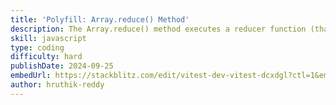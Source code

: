 ```yaml
---
title: 'Polyfill: Array.reduce() Method'
description: The Array.reduce() method executes a reducer function (that you provide) on each element of the array, resulting in a single output value.
skill: javascript
type: coding
difficulty: hard
publishDate: 2024-09-25
embedUrl: https://stackblitz.com/edit/vitest-dev-vitest-dcxdgl?ctl=1&embed=1&file=src%2Findex.js&theme=dark
author: hruthik-reddy
---
```


